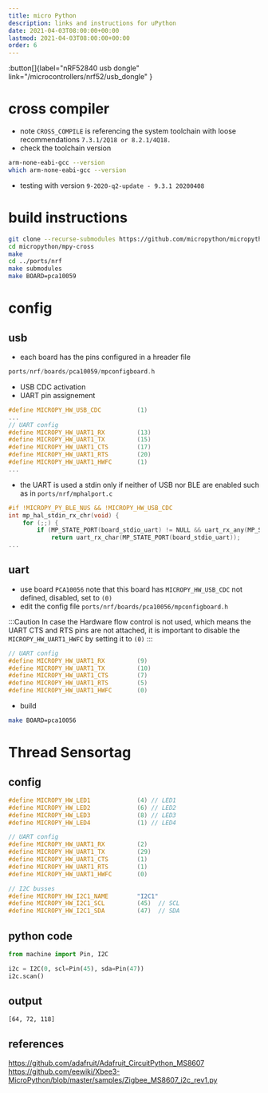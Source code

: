 ```yaml
---
title: micro Python
description: links and instructions for uPython
date: 2021-04-03T08:00:00+00:00
lastmod: 2021-04-03T08:00:00+00:00
order: 6
---
```


:button[]{label="nRF52840 usb dongle" link="/microcontrollers/nrf52/usb_dongle" }

# cross compiler
* note `CROSS_COMPILE` is referencing the system toolchain with loose recommendations `7.3.1/2Q18 or 8.2.1/4Q18.`
* check the toolchain version
```bash
arm-none-eabi-gcc --version
which arm-none-eabi-gcc --version
```
* testing with version `9-2020-q2-update - 9.3.1 20200408`

# build instructions
```bash
git clone --recurse-submodules https://github.com/micropython/micropython.git
cd micropython/mpy-cross
make
cd ../ports/nrf
make submodules
make BOARD=pca10059
```

# config
## usb
* each board has the pins configured in a hreader file
```c++
ports/nrf/boards/pca10059/mpconfigboard.h
```
* USB CDC activation
* UART pin assignement
```c++
#define MICROPY_HW_USB_CDC          (1)
...
// UART config
#define MICROPY_HW_UART1_RX         (13)
#define MICROPY_HW_UART1_TX         (15)
#define MICROPY_HW_UART1_CTS        (17)
#define MICROPY_HW_UART1_RTS        (20)
#define MICROPY_HW_UART1_HWFC       (1)
...
```
* the UART is used a stdin only if neither of USB nor BLE are enabled such as in `ports/nrf/mphalport.c`
```c++
#if !MICROPY_PY_BLE_NUS && !MICROPY_HW_USB_CDC
int mp_hal_stdin_rx_chr(void) {
    for (;;) {
        if (MP_STATE_PORT(board_stdio_uart) != NULL && uart_rx_any(MP_STATE_PORT(board_stdio_uart))) {
            return uart_rx_char(MP_STATE_PORT(board_stdio_uart));
...
```
## uart

* use board `PCA10056` note that this board has `MICROPY_HW_USB_CDC` not defined, disabled, set to `(0)`
* edit the config file `ports/nrf/boards/pca10056/mpconfigboard.h`

:::Caution
In case the Hardware flow control is not used, which means the UART CTS and RTS pins are not attached, it is important to disable the `MICROPY_HW_UART1_HWFC` by setting it to `(0)`
:::

```c++
// UART config
#define MICROPY_HW_UART1_RX         (9)
#define MICROPY_HW_UART1_TX         (10)
#define MICROPY_HW_UART1_CTS        (7)
#define MICROPY_HW_UART1_RTS        (5)
#define MICROPY_HW_UART1_HWFC       (0)
```
* build
```bash
make BOARD=pca10056
```

# Thread Sensortag
## config
```c++
#define MICROPY_HW_LED1             (4) // LED1
#define MICROPY_HW_LED2             (6) // LED2
#define MICROPY_HW_LED3             (8) // LED3
#define MICROPY_HW_LED4             (1) // LED4

// UART config
#define MICROPY_HW_UART1_RX         (2)
#define MICROPY_HW_UART1_TX         (29)
#define MICROPY_HW_UART1_CTS        (1)
#define MICROPY_HW_UART1_RTS        (1)
#define MICROPY_HW_UART1_HWFC       (0)

// I2C busses
#define MICROPY_HW_I2C1_NAME        "I2C1"
#define MICROPY_HW_I2C1_SCL         (45)  // SCL
#define MICROPY_HW_I2C1_SDA         (47)  // SDA

```
## python code
```python
from machine import Pin, I2C

i2c = I2C(0, scl=Pin(45), sda=Pin(47))
i2c.scan()
```
## output
```
[64, 72, 118]
```
## references
https://github.com/adafruit/Adafruit_CircuitPython_MS8607
https://github.com/eewiki/Xbee3-MicroPython/blob/master/samples/Zigbee_MS8607_i2c_rev1.py
